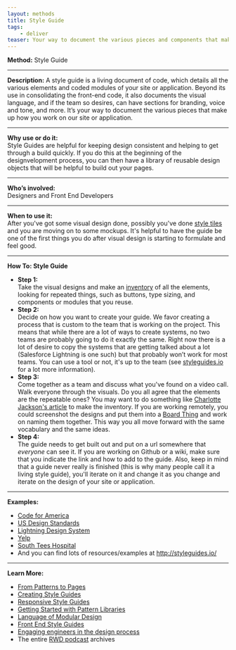 ```yaml
---
layout: methods
title: Style Guide
tags:
    - deliver
teaser: Your way to document the various pieces and components that make up the web site or application, to ensure consistency of design and code.
---
```


**Method:** Style Guide

---

**Description:**
A style guide is a living document of code, which details all the various elements and coded modules of your site or application. Beyond its use in consolidating the front-end code, it also documents the visual language, and if the team so desires, can have sections for branding, voice and tone, and more. It’s your way to document the various pieces that make up how you work on our site or application.

---

**Why use or do it:**  
Style Guides are  helpful for keeping design consistent and helping to get through a build quickly. If you do this at the beginning of the designvelopment process, you can then have a library of reusable design objects that will be helpful to build out your pages.

---

**Who’s involved:**  
Designers and Front End Developers

---

**When to use it:**  
After you've got some visual design done, possibly you've done [style tiles](/methods/style-tiles/) and you are moving on to some mockups. It's helpful to have the guide be one of the first things you do after visual design is starting to formulate and feel good.

---

**How To: Style Guide**

* **Step 1:**  
Take the visual designs and make an [inventory](/methods/interface-inventory/) of all the elements, looking for repeated things, such as buttons, type sizing, and components or modules that you reuse.
* **Step 2:**  
Decide on how you want to create your guide. We favor creating a process that is custom to the team that is working on the project. This means that while there are a lot of ways to create systems, no two teams are probably going to do it exactly the same. Right now there is a lot of desire to copy the systems that are getting talked about a lot (Salesforce Lightning is one such) but that probably won’t work for most teams. You can use a tool or not, it's up to the team (see [styleguides.io](http://styleguides.io) for a lot more information).
* **Step 3:**  
Come together as a team and discuss what you've found on a video call. Walk everyone through the visuals. Do you all agree that the elements are the repeatable ones? You may want to do something like [Charlotte Jackson's article](http://alistapart.com/article/from-pages-to-patterns-an-exercise-for-everyone) to make the inventory. If you are working remotely, you could screenshot the designs and put them into a [Board Thing](http://boardthing.com/) and work on naming them together. This way you all move forward with the same vocabulary and the same ideas.
* **Step 4:**  
The guide needs to get built out and put on a url somewhere that _everyone_ can see it. If you are working on Github or a wiki, make sure that you indicate the link and how to add to the guide. Also, keep in mind that a guide never really is finished (this is why many people call it a living style guide), you'll iterate on it and change it as you change and iterate on the design of your site or application.

---

**Examples:**  
* [Code for America](http://codeforamerica.clearleft.com)
* [US Design Standards](https://standards.usa.gov)
* [Lightning Design System](https://www.lightningdesignsystem.com)
* [Yelp](http://www.yelp.com/styleguide)
* [South Tees Hospital](http://southtees.nhs.uk/style-guide/)
* And you can find lots of resources/examples at http://styleguides.io/

---
**Learn More:**  
* [From Patterns to Pages](http://alistapart.com/article/from-pages-to-patterns-an-exercise-for-everyone)
* [Creating Style Guides](http://alistapart.com/article/creating-style-guides)
* [Responsive Style Guides](http://alistapart.com/event/responsive-style-guides)
* [Getting Started with Pattern Libraries](http://alistapart.com/blog/post/getting-started-with-pattern-libraries)
* [Language of Modular Design](http://alistapart.com/article/language-of-modular-design)
* [Front End Style Guides](https://24ways.org/2011/front-end-style-guides/)
* [Engaging engineers in the design process](http://blog.fullstory.com/2016/04/engaging-engineering-in-design/)
* The entire [RWD podcast](http://responsivewebdesign.com/podcast/) archives
